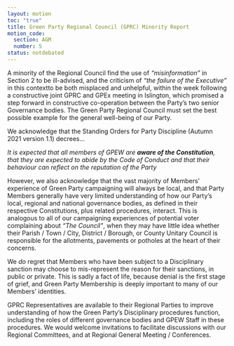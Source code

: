 ```yaml
---
layout: motion
toc: "true"
title: Green Party Regional Council (GPRC) Minority Report
motion_code:
  section: AGM
  number: 5
status: notdebated
---
```

A minority of the Regional Council find the use of *“misinformation”* in Section 2 to be ill-advised, and the criticism of *“the failure of the Executive”* in this contextto be both misplaced and unhelpful, within the week following a constructive joint GPRC and GPEx meeting in Islington, which promised a step forward in constructive co-operation between the Party’s two senior Governance bodies. The Green Party Regional Council must set the best possible example for the general well-being of our Party.



We acknowledge that the Standing Orders for Party Discipline (Autumn 2021 version 1.1) decrees…

*It is expected that all members of GPEW are **aware of the Constitution**, that they are expected to abide by the Code of Conduct and that their behaviour can reflect on the reputation of the Party*



However, we also acknowledge that the vast majority of Members’ experience of Green Party campaigning will always be local, and that Party Members generally have very limited understanding of how our Party’s local, regional and national governance bodies, as defined in their respective Constitutions, plus related procedures, interact. This is analogous to all of our campaigning experiences of potential voter complaining about *“The Council”*, when they may have little idea whether their Parish / Town / City, District / Borough, or County Unitary Council is responsible for the allotments, pavements or potholes at the heart of their concerns.



We *do* regret that Members who have been subject to a Disciplinary sanction may choose to mis-represent the reason for their sanctions, in public or private. This is sadly a fact of life, because denial is the first stage of grief, and Green Party Membership is deeply important to many of our Members’ identities.



GPRC Representatives are available to their Regional Parties to improve understanding of how the Green Party’s Disciplinary procedures function, including the roles of different governance bodies and GPEW Staff in these procedures. We would welcome invitations to facilitate discussions with our Regional Committees, and at Regional General Meeting / Conferences.